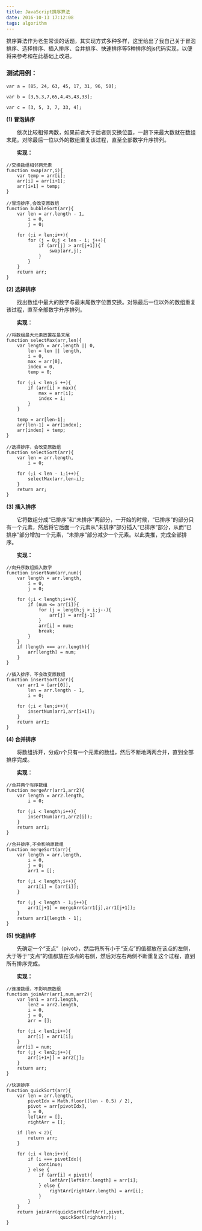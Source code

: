 ```yaml
---
title: JavaScript排序算法
date: 2016-10-13 17:12:08
tags: algorithm
---
```


排序算法作为老生常谈的话题，其实现方式多种多样，这里给出了我自己关于冒泡排序、选择排序、插入排序、合并排序、快速排序等5种排序的js代码实现，以便将来参考和在此基础上改进。

<!-- more -->

### 测试用例：

``` 
var a = [85, 24, 63, 45, 17, 31, 96, 50];
```

``` 
var b = [3,5,3,7,65,4,45,43,33];
```

``` 
var c = [3, 5, 3, 7, 33, 4];
```

**(1) 冒泡排序**

　　依次比较相邻两数，如果前者大于后者则交换位置，一趟下来最大数就在数组末尾。对除最后一位以外的数组重复该过程，直至全部数字升序排列。

　　**实现：**
```
//交换数组相邻两元素
function swap(arr,i){
    var temp = arr[i]; 
    arr[i] = arr[i+1];
    arr[i+1] = temp;
}

//冒泡排序,会改变原数组
function bubbleSort(arr){
    var len = arr.length - 1,
        i = 0,
        j = 0;

    for (;i < len;i++){
        for (j = 0;j < len - i; j++){
            if (arr[j] > arr[j+1]){
                swap(arr,j);
            }
        }
    }
    return arr;
} 
```

**(2) 选择排序**

　　找出数组中最大的数字与最末尾数字位置交换。对除最后一位以外的数组重复该过程，直至全部数字升序排列。

　　**实现：**
```
//将数组最大元素放置在最末尾
function selectMax(arr,len){
    var length = arr.length || 0,
        len = len || length,
        i = 0,
        max = arr[0],
        index = 0,
        temp = 0;
    
    for (;i < len;i ++){
        if (arr[i] > max){
            max = arr[i];
            index = i;
        }
    }

    temp = arr[len-1];
    arr[len-1] = arr[index];
    arr[index] = temp;		
}

//选择排序，会改变原数组
function selectSort(arr){
    var len = arr.length,
        i = 0;

    for (;i < len - 1;i++){
        selectMax(arr,len-i);
    }
    return arr;
}

```

**(3) 插入排序**

　　它将数组分成“已排序”和“未排序”两部分，一开始的时候，“已排序”的部分只有一个元素，然后将它后面一个元素从“未排序”部分插入“已排序”部分，从而“已排序”部分增加一个元素，“未排序”部分减少一个元素。以此类推，完成全部排序。

　　**实现：**
```
//向升序数组插入数字
function insertNum(arr,num){
    var length = arr.length,
        i = 0,
        j = 0;
    
    for (;i < length;i++){
        if (num <= arr[i]){
            for (j = length;j > i;j--){
                arr[j] = arr[j-1]
            }
            arr[i] = num;
            break;
        }
    }
    if (length === arr.length){
        arr[length] = num;
    }
}

//插入排序，不会改变原数组
function insertSort(arr){
    var arr1 = [arr[0]],
        len = arr.length - 1,
        i = 0;
    
    for (;i < len;i++){
        insertNum(arr1,arr[i+1]);
    }
    return arr1;
}
```
**(4) 合并排序**

　　将数组拆开，分成n个只有一个元素的数组，然后不断地两两合并，直到全部排序完成。

　　**实现：**
```
//合并两个有序数组
function mergeArr(arr1,arr2){
    var length = arr2.length,
        i = 0;

    for (;i < length;i++){
        insertNum(arr1,arr2[i]);
    }
    return arr1;
}

//合并排序,不会影响原数组
function mergeSort(arr){
    var length = arr.length,
        i = 0,
        j = 0;
        arr1 = [];
    
    for (;i < length;i++){
        arr1[i] = [arr[i]];
    }

    for (;j < length - 1;j++){
        arr1[j+1] = mergeArr(arr1[j],arr1[j+1]);
    }
    return arr1[length - 1];
}
```
**(5) 快速排序**

　　先确定一个“支点”（pivot），然后将所有小于“支点”的值都放在该点的左侧，大于等于“支点”的值都放在该点的右侧，然后对左右两侧不断重复这个过程，直到所有排序完成。

　　**实现：**
```
//连接数组，不影响原数组
function joinArr(arr1,num,arr2){
    var len1 = arr1.length,
        len2 = arr2.length,
        i = 0,
        j = 0,
        arr = [];
    
    for (;i < len1;i++){
        arr[i] = arr1[i];
    }
    arr[i] = num;
    for (;j < len2;j++){
        arr[i+1+j] = arr2[j];
    }
    return arr;
}

//快速排序
function quickSort(arr){
    var len = arr.length,
        pivotIdx = Math.floor((len - 0.5) / 2),
        pivot = arr[pivotIdx],
        i = 0,
        leftArr = [],
        rightArr = [];

    if (len < 2){
        return arr;
    }

    for (;i < len;i++){
        if (i === pivotIdx){
            continue;
        } else {
            if (arr[i] < pivot){
                leftArr[leftArr.length] = arr[i];
            } else {
                rightArr[rightArr.length] = arr[i];
            }
        }
    }
    return joinArr(quickSort(leftArr),pivot,
                    quickSort(rightArr));
}
```